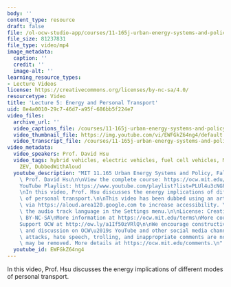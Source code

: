 ```yaml
---
body: ''
content_type: resource
draft: false
file: /ol-ocw-studio-app/courses/11-165j-urban-energy-systems-and-policy-fall-2022/ocw_11165_lecture05_2022sep20_360p_16_9.mp4
file_size: 81237831
file_type: video/mp4
image_metadata:
  caption: ''
  credit: ''
  image-alt: ''
learning_resource_types:
- Lecture Videos
license: https://creativecommons.org/licenses/by-nc-sa/4.0/
resourcetype: Video
title: 'Lecture 5: Energy and Personal Transport'
uid: 8e4a0010-29c7-46d7-a95f-686bb5f224e7
video_files:
  archive_url: ''
  video_captions_file: /courses/11-165j-urban-energy-systems-and-policy-fall-2022/14ZEzTdSLPCJgy9AtqoO6GD7-XGZeyebS_transcript.webvtt
  video_thumbnail_file: https://img.youtube.com/vi/EWFGkZ64ng4/default.jpg
  video_transcript_file: /courses/11-165j-urban-energy-systems-and-policy-fall-2022/14ZEzTdSLPCJgy9AtqoO6GD7-XGZeyebS_transcript.pdf
video_metadata:
  video_speakers: Prof. David Hsu
  video_tags: hybrid vehicles, electric vehicles, fuel cell vehicles, MPG equivalent,
    ZEV, DubbedWithAloud
  youtube_description: "MIT 11.165 Urban Energy Systems and Policy, Fall 2022\nInstructor:\
    \ Prof. David Hsu\n\nView the complete course: https://ocw.mit.edu/courses/11-165j-urban-energy-systems-and-policy-fall-2022/\n\
    YouTube Playlist: https://www.youtube.com/playlist?list=PLUl4u3cNGP63SEOB1q95TFs0hwyf1d7BG\n\
    \nIn this video, Prof. Hsu discusses the energy implications of different modes\
    \ of personal transport.\n\nThis video has been dubbed using an artificial voice\
    \ via https://aloud.area120.google.com to increase accessibility. You can change\
    \ the audio track language in the Settings menu.\n\nLicense: Creative Commons\
    \ BY-NC-SA\nMore information at https://ocw.mit.edu/terms\nMore courses at https://ocw.mit.edu\n\
    Support OCW at http://ow.ly/a1If50zVRlQ\n\nWe encourage constructive comments\
    \ and discussion on OCW\u2019s YouTube and other social media channels. Personal\
    \ attacks, hate speech, trolling, and inappropriate comments are not allowed and\
    \ may be removed. More details at https://ocw.mit.edu/comments.\n"
  youtube_id: EWFGkZ64ng4
---
```

In this video, Prof. Hsu discusses the energy implications of different modes of personal transport.